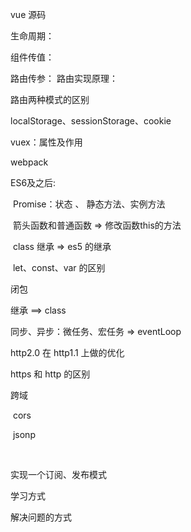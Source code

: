 vue 源码

生命周期：

组件传值：

路由传参：
路由实现原理：

路由两种模式的区别

localStorage、sessionStorage、cookie

vuex：属性及作用

webpack



ES6及之后:

​		Promise：状态 、 静态方法、实例方法

​		箭头函数和普通函数  => 修改函数this的方法

​		class 继承 => es5 的继承

​		let、const、var 的区别

闭包

继承 ==> class

同步、异步：微任务、宏任务 => eventLoop

http2.0 在 http1.1  上做的优化

https 和 http 的区别

跨域

​	cors

​	jsonp

​	

实现一个订阅、发布模式



学习方式

解决问题的方式